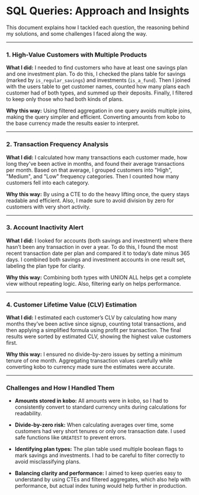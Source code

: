 # SQL Queries: Approach and Insights

This document explains how I tackled each question, the reasoning behind my solutions, and some challenges I faced along the way.

---

### 1. High-Value Customers with Multiple Products

**What I did:**
I needed to find customers who have at least one savings plan and one investment plan. To do this, I checked the plans table for savings (marked by `is_regular_savings`) and investments (`is_a_fund`). Then I joined with the users table to get customer names, counted how many plans each customer had of both types, and summed up their deposits. Finally, I filtered to keep only those who had both kinds of plans.

**Why this way:**
Using filtered aggregation in one query avoids multiple joins, making the query simpler and efficient. Converting amounts from kobo to the base currency made the results easier to interpret.

---

### 2. Transaction Frequency Analysis

**What I did:**
I calculated how many transactions each customer made, how long they've been active in months, and found their average transactions per month. Based on that average, I grouped customers into "High", "Medium", and "Low" frequency categories. Then I counted how many customers fell into each category.

**Why this way:**
By using a CTE to do the heavy lifting once, the query stays readable and efficient. Also, I made sure to avoid division by zero for customers with very short activity.

---

### 3. Account Inactivity Alert

**What I did:**
I looked for accounts (both savings and investment) where there hasn’t been any transaction in over a year. To do this, I found the most recent transaction date per plan and compared it to today’s date minus 365 days. I combined both savings and investment accounts in one result set, labeling the plan type for clarity.

**Why this way:**
Combining both types with UNION ALL helps get a complete view without repeating logic. Also, filtering early on helps performance.

---

### 4. Customer Lifetime Value (CLV) Estimation

**What I did:**
I estimated each customer’s CLV by calculating how many months they’ve been active since signup, counting total transactions, and then applying a simplified formula using profit per transaction. The final results were sorted by estimated CLV, showing the highest value customers first.

**Why this way:**
I ensured no divide-by-zero issues by setting a minimum tenure of one month. Aggregating transaction values carefully while converting kobo to currency made sure the estimates were accurate.

---

### Challenges and How I Handled Them

* **Amounts stored in kobo:** All amounts were in kobo, so I had to consistently convert to standard currency units during calculations for readability.

* **Divide-by-zero risk:** When calculating averages over time, some customers had very short tenures or only one transaction date. I used safe functions like `GREATEST` to prevent errors.

* **Identifying plan types:** The plan table used multiple boolean flags to mark savings and investments. I had to be careful to filter correctly to avoid misclassifying plans.

* **Balancing clarity and performance:** I aimed to keep queries easy to understand by using CTEs and filtered aggregates, which also help with performance, but actual index tuning would help further in production.
